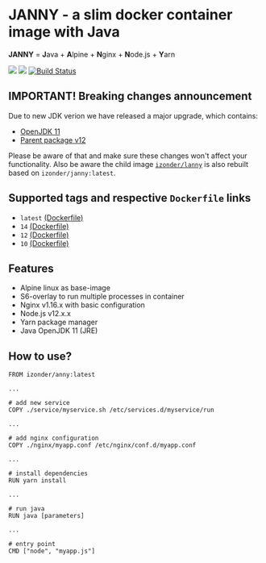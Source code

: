 # JANNY - a slim docker container image with Java

**JANNY** = **J**ava + **A**lpine + **N**ginx + **N**ode.js + **Y**arn

[![](https://images.microbadger.com/badges/version/izonder/janny:12.svg)](https://microbadger.com/images/izonder/janny "Get your own version badge on microbadger.com")
[![](https://images.microbadger.com/badges/image/izonder/janny:12.svg)](https://microbadger.com/images/izonder/janny "Get your own image badge on microbadger.com")
[![Build Status](https://travis-ci.org/izonder/janny.svg?branch=nodejs-12)](https://travis-ci.org/izonder/janny)

## IMPORTANT! Breaking changes announcement

Due to new JDK verion we have released a major upgrade, which contains:
- [OpenJDK 11](https://openjdk.java.net/projects/jdk/11/)
- [Parent package v12](https://hub.docker.com/r/izonder/anny/)

Please be aware of that and make sure these changes won't affect your functionality. Also be aware the child image [`izonder/lanny`](https://hub.docker.com/r/izonder/lanny/) is also rebuilt based on `izonder/janny:latest`.

## Supported tags and respective `Dockerfile` links
- `latest` [(Dockerfile)](https://github.com/izonder/janny/blob/master/Dockerfile)
- `14` [(Dockerfile)](https://github.com/izonder/janny/blob/nodejs-14/Dockerfile)
- `12` [(Dockerfile)](https://github.com/izonder/janny/blob/nodejs-12/Dockerfile)
- `10` [(Dockerfile)](https://github.com/izonder/janny/blob/nodejs-10/Dockerfile)

## Features

- Alpine linux as base-image
- S6-overlay to run multiple processes in container
- Nginx v1.16.x with basic configuration
- Node.js v12.x.x
- Yarn package manager
- Java OpenJDK 11 (JRE)

## How to use?

```
FROM izonder/anny:latest

...

# add new service
COPY ./service/myservice.sh /etc/services.d/myservice/run

...

# add nginx configuration
COPY ./nginx/myapp.conf /etc/nginx/conf.d/myapp.conf

...

# install dependencies
RUN yarn install

...

# run java
RUN java [parameters]

...

# entry point
CMD ["node", "myapp.js"]
```
